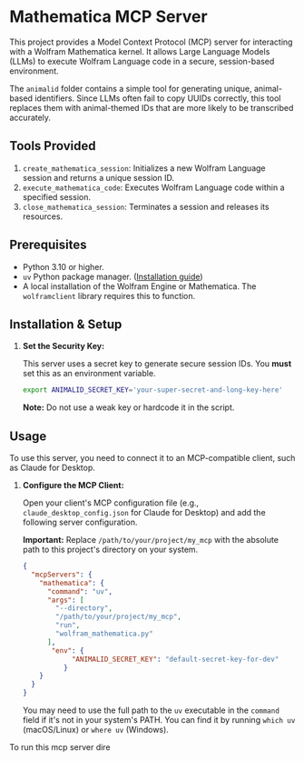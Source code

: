 # Mathematica MCP Server

This project provides a Model Context Protocol (MCP) server for interacting with a Wolfram Mathematica kernel. It allows Large Language Models (LLMs) to execute Wolfram Language code in a secure, session-based environment.

The `animalid` folder contains a simple tool for generating unique, animal-based identifiers. Since LLMs often fail to copy UUIDs correctly, this tool replaces them with animal-themed IDs that are more likely to be transcribed accurately.


## Tools Provided

1.  `create_mathematica_session`: Initializes a new Wolfram Language session and returns a unique session ID.
2.  `execute_mathematica_code`: Executes Wolfram Language code within a specified session.
3.  `close_mathematica_session`: Terminates a session and releases its resources.

## Prerequisites

- Python 3.10 or higher.
- `uv` Python package manager. ([Installation guide](https://astral.sh/uv/install.sh))
- A local installation of the Wolfram Engine or Mathematica. The `wolframclient` library requires this to function.

## Installation & Setup


1.  **Set the Security Key:**
    
    This server uses a secret key to generate secure session IDs. You **must** set this as an environment variable.
    
    ```bash
    export ANIMALID_SECRET_KEY='your-super-secret-and-long-key-here'
    ```
    
    **Note:** Do not use a weak key or hardcode it in the script.

## Usage

To use this server, you need to connect it to an MCP-compatible client, such as Claude for Desktop.

1.  **Configure the MCP Client:**
    
    Open your client's MCP configuration file (e.g., `claude_desktop_config.json` for Claude for Desktop) and add the following server configuration.
    
    **Important:** Replace `/path/to/your/project/my_mcp` with the absolute path to this project's directory on your system.
    
    ```json
    {
      "mcpServers": {
        "mathematica": {
          "command": "uv",
          "args": [
            "--directory",
            "/path/to/your/project/my_mcp",
            "run",
            "wolfram_mathematica.py"
          ],
           "env": {
                "ANIMALID_SECRET_KEY": "default-secret-key-for-dev"
              }
        }
      }
    }
    ```
    
    You may need to use the full path to the `uv` executable in the `command` field if it's not in your system's PATH. You can find it by running `which uv` (macOS/Linux) or `where uv` (Windows).


To run this mcp server dire